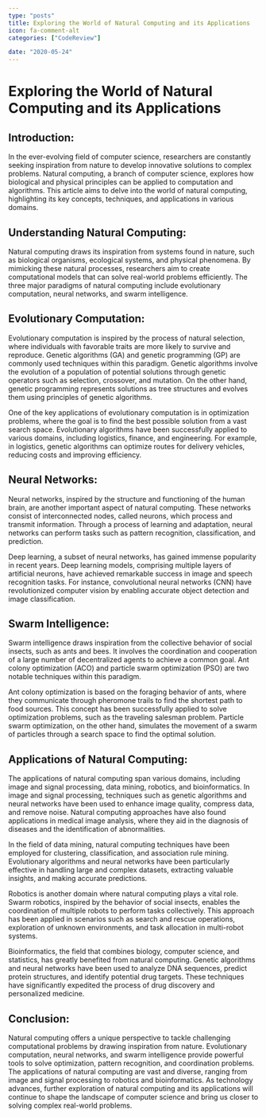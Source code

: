 ```yaml
---
type: "posts"
title: Exploring the World of Natural Computing and its Applications
icon: fa-comment-alt
categories: ["CodeReview"]

date: "2020-05-24"
---
```




# Exploring the World of Natural Computing and its Applications

## Introduction:
In the ever-evolving field of computer science, researchers are constantly seeking inspiration from nature to develop innovative solutions to complex problems. Natural computing, a branch of computer science, explores how biological and physical principles can be applied to computation and algorithms. This article aims to delve into the world of natural computing, highlighting its key concepts, techniques, and applications in various domains.

## Understanding Natural Computing:
Natural computing draws its inspiration from systems found in nature, such as biological organisms, ecological systems, and physical phenomena. By mimicking these natural processes, researchers aim to create computational models that can solve real-world problems efficiently. The three major paradigms of natural computing include evolutionary computation, neural networks, and swarm intelligence.

## Evolutionary Computation:
Evolutionary computation is inspired by the process of natural selection, where individuals with favorable traits are more likely to survive and reproduce. Genetic algorithms (GA) and genetic programming (GP) are commonly used techniques within this paradigm. Genetic algorithms involve the evolution of a population of potential solutions through genetic operators such as selection, crossover, and mutation. On the other hand, genetic programming represents solutions as tree structures and evolves them using principles of genetic algorithms.

One of the key applications of evolutionary computation is in optimization problems, where the goal is to find the best possible solution from a vast search space. Evolutionary algorithms have been successfully applied to various domains, including logistics, finance, and engineering. For example, in logistics, genetic algorithms can optimize routes for delivery vehicles, reducing costs and improving efficiency.

## Neural Networks:
Neural networks, inspired by the structure and functioning of the human brain, are another important aspect of natural computing. These networks consist of interconnected nodes, called neurons, which process and transmit information. Through a process of learning and adaptation, neural networks can perform tasks such as pattern recognition, classification, and prediction.

Deep learning, a subset of neural networks, has gained immense popularity in recent years. Deep learning models, comprising multiple layers of artificial neurons, have achieved remarkable success in image and speech recognition tasks. For instance, convolutional neural networks (CNN) have revolutionized computer vision by enabling accurate object detection and image classification.

## Swarm Intelligence:
Swarm intelligence draws inspiration from the collective behavior of social insects, such as ants and bees. It involves the coordination and cooperation of a large number of decentralized agents to achieve a common goal. Ant colony optimization (ACO) and particle swarm optimization (PSO) are two notable techniques within this paradigm.

Ant colony optimization is based on the foraging behavior of ants, where they communicate through pheromone trails to find the shortest path to food sources. This concept has been successfully applied to solve optimization problems, such as the traveling salesman problem. Particle swarm optimization, on the other hand, simulates the movement of a swarm of particles through a search space to find the optimal solution.

## Applications of Natural Computing:
The applications of natural computing span various domains, including image and signal processing, data mining, robotics, and bioinformatics. In image and signal processing, techniques such as genetic algorithms and neural networks have been used to enhance image quality, compress data, and remove noise. Natural computing approaches have also found applications in medical image analysis, where they aid in the diagnosis of diseases and the identification of abnormalities.

In the field of data mining, natural computing techniques have been employed for clustering, classification, and association rule mining. Evolutionary algorithms and neural networks have been particularly effective in handling large and complex datasets, extracting valuable insights, and making accurate predictions.

Robotics is another domain where natural computing plays a vital role. Swarm robotics, inspired by the behavior of social insects, enables the coordination of multiple robots to perform tasks collectively. This approach has been applied in scenarios such as search and rescue operations, exploration of unknown environments, and task allocation in multi-robot systems.

Bioinformatics, the field that combines biology, computer science, and statistics, has greatly benefited from natural computing. Genetic algorithms and neural networks have been used to analyze DNA sequences, predict protein structures, and identify potential drug targets. These techniques have significantly expedited the process of drug discovery and personalized medicine.

## Conclusion:
Natural computing offers a unique perspective to tackle challenging computational problems by drawing inspiration from nature. Evolutionary computation, neural networks, and swarm intelligence provide powerful tools to solve optimization, pattern recognition, and coordination problems. The applications of natural computing are vast and diverse, ranging from image and signal processing to robotics and bioinformatics. As technology advances, further exploration of natural computing and its applications will continue to shape the landscape of computer science and bring us closer to solving complex real-world problems.